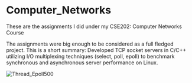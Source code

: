# Computer_Networks

These are the assignments I did under my CSE202: Computer Networks Course

The assignments were big enough to be considered as a full fledged project. This is a short summary:
Developed TCP socket servers in C/C++ utilizing I/O multiplexing techniques (select, poll, epoll) to benchmark synchronous
and asynchronous server performance on Linux.

![Thread_Epoll500](assignment3\Throughout\thr_epoll500.png)
